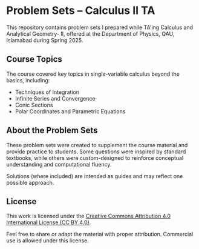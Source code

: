 # Problem Sets – Calculus II TA

This repository contains problem sets I prepared while TA'ing Calculus and Analytical Geometry- II, offered at the Department of Physics, QAU, Islamabad during Spring 2025.

## Course Topics

The course covered key topics in single-variable calculus beyond the basics, including:

- Techniques of Integration
- Infinite Series and Convergence
- Conic Sections
- Polar Coordinates and Parametric Equations

## About the Problem Sets

These problem sets were created to supplement the course material and provide practice to students. Some questions were inspired by standard textbooks, while others were custom-designed to reinforce conceptual understanding and computational fluency.

Solutions (where included) are intended as guides and may reflect one possible approach.

## License

This work is licensed under the [Creative Commons Attribution 4.0 International License (CC BY 4.0)](https://creativecommons.org/licenses/by/4.0/).

Feel free to share or adapt the material with proper attribution. Commercial use is allowed under this license.
